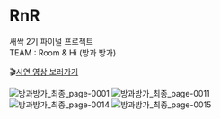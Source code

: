 # RnR  
새싹 2기 파이널 프로젝트  
TEAM : Room & Hi (방과 방가)

🎬[시연 영상 보러가기](https://www.youtube.com/watch?v=pmS2YcSLx-E)

![방과방가_최종_page-0001](https://github.com/Solxcero/RnR/assets/99321739/89ccf8e4-c77f-4244-bbdc-7be393d5843f)
![방과방가_최종_page-0011](https://github.com/Solxcero/RnR/assets/99321739/f54475ff-25af-48d2-999a-b09850a0b54d)
![방과방가_최종_page-0014](https://github.com/Solxcero/RnR/assets/99321739/7213cd9d-8029-4883-8c47-8127a2239dad)
![방과방가_최종_page-0015](https://github.com/Solxcero/RnR/assets/99321739/9ae5d6e9-40a8-40f7-a8d6-36dd0aa57631)
